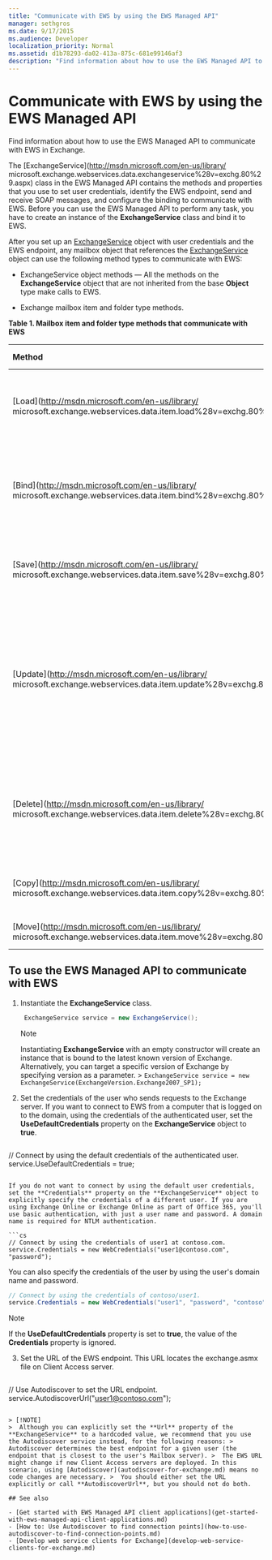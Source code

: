 ```yaml
---
title: "Communicate with EWS by using the EWS Managed API"
manager: sethgros
ms.date: 9/17/2015
ms.audience: Developer
localization_priority: Normal
ms.assetid: d1b78293-da02-413a-875c-681e99146af3
description: "Find information about how to use the EWS Managed API to communicate with EWS in Exchange."
---
```


# Communicate with EWS by using the EWS Managed API

Find information about how to use the EWS Managed API to communicate with EWS in Exchange.
  
The [ExchangeService](http://msdn.microsoft.com/en-us/library/ microsoft.exchange.webservices.data.exchangeservice%28v=exchg.80%29.aspx) class in the EWS Managed API contains the methods and properties that you use to set user credentials, identify the EWS endpoint, send and receive SOAP messages, and configure the binding to communicate with EWS. Before you can use the EWS Managed API to perform any task, you have to create an instance of the **ExchangeService** class and bind it to EWS. 
  
After you set up an [ExchangeService](https://msdn.microsoft.com/library/Microsoft.Exchange.WebServices.Data.ExchangeService.aspx) object with user credentials and the EWS endpoint, any mailbox object that references the [ExchangeService](https://msdn.microsoft.com/library/Microsoft.Exchange.WebServices.Data.ExchangeService.aspx) object can use the following method types to communicate with EWS: 
  
- ExchangeService object methods — All the methods on the **ExchangeService** object that are not inherited from the base **Object** type make calls to EWS. 
    
- Exchange mailbox item and folder type methods.
    
**Table 1. Mailbox item and folder type methods that communicate with EWS**

|**Method**|**What it does**|**Operations that it calls**|
|:-----|:-----|:-----|
|[Load](http://msdn.microsoft.com/en-us/library/ microsoft.exchange.webservices.data.item.load%28v=exchg.80%29.aspx) <br/> |Gets properties on an item, attachment, or user configuration object.  <br/> |[GetItem operation](http://msdn.microsoft.com/library/e3590b8b-c2a7-4dad-a014-6360197b68e4%28Office.15%29.aspx) <br/> [GetAttachment operation](http://msdn.microsoft.com/library/24d10a15-b942-415e-9024-a6375708f326%28Office.15%29.aspx) <br/> [GetUserConfiguration operation](http://msdn.microsoft.com/library/71d50e3c-92bd-435f-8118-b28bb85f8138%28Office.15%29.aspx) <br/> |
|[Bind](http://msdn.microsoft.com/en-us/library/ microsoft.exchange.webservices.data.item.bind%28v=exchg.80%29.aspx) <br/> |Populates a new item on the client with information from an existing item on the server.  <br/> |[GetItem operation](http://msdn.microsoft.com/library/e3590b8b-c2a7-4dad-a014-6360197b68e4%28Office.15%29.aspx) <br/> |
|[Save](http://msdn.microsoft.com/en-us/library/ microsoft.exchange.webservices.data.item.save%28v=exchg.80%29.aspx) <br/> |Saves the copy of the client item on the server  <br/> |[UpdateItem operation](http://msdn.microsoft.com/library/5d027523-e0bc-4da2-b60b-0cb9fc1fdfe4%28Office.15%29.aspx) <br/> [UpdateFolder operation](http://msdn.microsoft.com/library/3494c996-b834-4813-b1ca-d99642d8b4e7%28Office.15%29.aspx) <br/> [CreateItem operation](http://msdn.microsoft.com/library/78a52120-f1d0-4ed7-8748-436e554f75b6%28Office.15%29.aspx) <br/> [CreateFolder operation](http://msdn.microsoft.com/library/6f6c334c-b190-4e55-8f0a-38f2a018d1b3%28Office.15%29.aspx) <br/> |
|[Update](http://msdn.microsoft.com/en-us/library/ microsoft.exchange.webservices.data.item.update%28v=exchg.80%29.aspx) <br/> |Updates the server with the changes made on the client. For items and folders, the **Update** method uses the [UpdateItem operation](http://msdn.microsoft.com/library/5d027523-e0bc-4da2-b60b-0cb9fc1fdfe4%28Office.15%29.aspx) and the [UpdateFolder operation](http://msdn.microsoft.com/library/3494c996-b834-4813-b1ca-d99642d8b4e7%28Office.15%29.aspx).  <br/> |[UpdateItem operation](http://msdn.microsoft.com/library/5d027523-e0bc-4da2-b60b-0cb9fc1fdfe4%28Office.15%29.aspx) <br/> [UpdateFolder operation](http://msdn.microsoft.com/library/3494c996-b834-4813-b1ca-d99642d8b4e7%28Office.15%29.aspx) <br/> |
|[Delete](http://msdn.microsoft.com/en-us/library/ microsoft.exchange.webservices.data.item.delete%28v=exchg.80%29.aspx) <br/> |Deletes an item on the server. For items and folders, the **Delete** method uses the and the [DeleteFolder operation](http://msdn.microsoft.com/library/b0f92682-4895-4bcf-a4a1-e4c2e8403979%28Office.15%29.aspx).  <br/> |[DeleteItem operation](http://msdn.microsoft.com/library/3e26c416-fa12-476e-bfd2-5c1f4bb7b348%28Office.15%29.aspx) <br/> [DeleteFolder operation](http://msdn.microsoft.com/library/b0f92682-4895-4bcf-a4a1-e4c2e8403979%28Office.15%29.aspx) <br/> |
|[Copy](http://msdn.microsoft.com/en-us/library/ microsoft.exchange.webservices.data.item.copy%28v=exchg.80%29.aspx) <br/> |Creates a copy of the item or folders on the server.  <br/> |[CopyItem operation](http://msdn.microsoft.com/library/bcc68f9e-d511-4c29-bba6-ed535524624a%28Office.15%29.aspx) <br/> [CopyFolder operation](http://msdn.microsoft.com/library/c7ea0d68-9793-4144-b378-d99536776db9%28Office.15%29.aspx) <br/> |
|[Move](http://msdn.microsoft.com/en-us/library/ microsoft.exchange.webservices.data.item.move%28v=exchg.80%29.aspx) <br/> |Moves items or folders on the server.  <br/> |[MoveItem operation](http://msdn.microsoft.com/library/dcf40fa7-7796-4a5c-bf5b-7a509a18d208%28Office.15%29.aspx) <br/> [MoveFolder operation](http://msdn.microsoft.com/library/c7233966-6c87-4a14-8156-b1610760176d%28Office.15%29.aspx) <br/> |
   
## To use the EWS Managed API to communicate with EWS

1. Instantiate the **ExchangeService** class. 
    
   ```csharp
    ExchangeService service = new ExchangeService();
   ```

   > [!NOTE]
   > Instantiating **ExchangeService** with an empty constructor will create an instance that is bound to the latest known version of Exchange. Alternatively, you can target a specific version of Exchange by specifying version as a parameter. > `ExchangeService service = new ExchangeService(ExchangeVersion.Exchange2007_SP1);`
  
2. Set the credentials of the user who sends requests to the Exchange server. If you want to connect to EWS from a computer that is logged on to the domain, using the credentials of the authenticated user, set the **UseDefaultCredentials** property on the **ExchangeService** object to **true**.
    
   ```cs
  // Connect by using the default credentials of the authenticated user.
  service.UseDefaultCredentials = true;
   ```

   If you do not want to connect by using the default user credentials, set the **Credentials** property on the **ExchangeService** object to explicitly specify the credentials of a different user. If you are using Exchange Online or Exchange Online as part of Office 365, you'll use basic authentication, with just a user name and password. A domain name is required for NTLM authentication. 
    
   ```cs
  // Connect by using the credentials of user1 at contoso.com.
  service.Credentials = new WebCredentials("user1@contoso.com", "password");
   ```

   You can also specify the credentials of the user by using the user's domain name and password.
    
   ```cs
  // Connect by using the credentials of contoso/user1.
  service.Credentials = new WebCredentials("user1", "password", "contoso");
   ```

   > [!NOTE]
   > If the **UseDefaultCredentials** property is set to **true**, the value of the **Credentials** property is ignored. 
  
3. Set the URL of the EWS endpoint. This URL locates the exchange.asmx file on Client Access server.
    
   ```cs
  // Use Autodiscover to set the URL endpoint.
  service.AutodiscoverUrl("user1@contoso.com");
   ```

   > [!NOTE]
   >  Although you can explicitly set the **Url** property of the **ExchangeService** to a hardcoded value, we recommend that you use the Autodiscover service instead, for the following reasons: >  Autodiscover determines the best endpoint for a given user (the endpoint that is closest to the user's Mailbox server). >  The EWS URL might change if new Client Access servers are deployed. In this scenario, using [Autodiscover](autodiscover-for-exchange.md) means no code changes are necessary. >  You should either set the URL explicitly or call **AutodiscoverUrl**, but you should not do both. 
  
## See also

- [Get started with EWS Managed API client applications](get-started-with-ews-managed-api-client-applications.md)   
- [How to: Use Autodiscover to find connection points](how-to-use-autodiscover-to-find-connection-points.md)   
- [Develop web service clients for Exchange](develop-web-service-clients-for-exchange.md)
    

